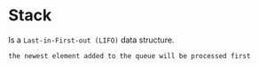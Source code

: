# Stack

Is a `Last-in-First-out (LIFO)` data structure.

```
the newest element added to the queue will be processed first
```
